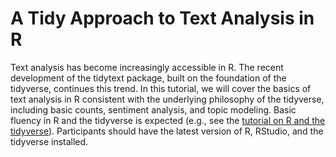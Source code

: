 # A Tidy Approach to Text Analysis in R
Text analysis has become increasingly accessible in R. The recent development of the tidytext package, built on the foundation of the tidyverse, continues this trend. In this tutorial, we will cover the basics of text analysis in R consistent with the underlying philosophy of the tidyverse, including basic counts, sentiment analysis, and topic modeling. Basic fluency in R and the tidyverse is expected (e.g., see the [tutorial on R and the tidyverse](https://github.com/marcdotson/introduction-to-r)). Participants should have the latest version of R, RStudio, and the tidyverse installed.
